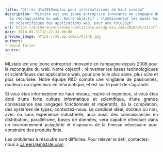 ```yaml
---
title: "Offres d\u2019emploi pour informaticiens de haut niveau"
description: "MLstate est une jeune entreprise innovante en campagne depuis 2008 pour
  la reconqu\xEAte du web. Notre objectif : r\xE9inventer les bases technologiques
  et scientifiques des applications web, pour une to\u2026"
url: https://dutherenverseauborddelatable.wordpress.com/2010/05/31/offres-demploi-pour-informaticiens-de-haut-niveau/
date: 2010-05-31T12:22:31-00:00
preview_image: https://s0.wp.com/i/blank.jpg
authors:
- David Teller
source:
---
```


<p style="text-align:justify;">MLstate est une jeune entreprise innovante en campagne depuis 2008 pour la reconquête du web. Notre objectif : réinventer les bases technologiques et scientifiques des applications web, pour une toile plus saine, plus sûre et plus sécurisée. Notre équipe R&amp;D compte une vingtaine de passionnés, docteurs ou ingénieurs en informatique, et est sur le point de s’agrandir.</p>
<p style="text-align:justify;">Si vous êtes informaticien de haut niveau, inspiré et ingénieux, si vous êtes doté d’une forte culture informatique et scientifique, d’une grande connaissance des langages fonctionnels et impératifs, de la compilation, des systèmes de types, contactez-nous. Le candidat idéal, docteur ou non, avec ou sans expérience industrielle, aura aussi des connaissances en distribution, parallélisme, bases de données, sera capable d’évoluer dans un environnement polyglotte et disposera de la finesse nécessaire pour construire des produits finis.</p>
<p>Les problèmes à résoudre sont difficiles. Pour relever le défi, contactez-nous à <a href="http://www.mlstate.com">careers@mlstate.com</a> .</p>

